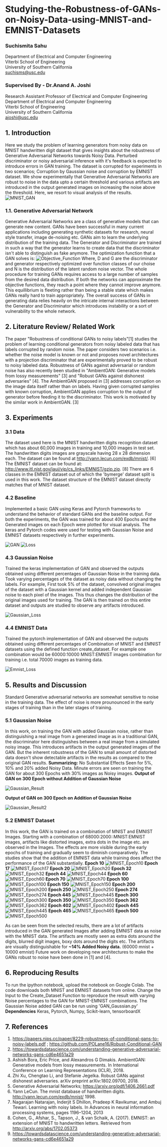 # Studying-the-Robustness-of-GANs-on-Noisy-Data-using-MNIST-and-EMNIST-Datasets

### Suchismita Sahu
Department of Electrical and Computer Engineering<br>
Viterbi School of Engineering<br>
University of Southern California<br>
suchisms@usc.edu

### Supervised By - Dr.Anand A. Joshi
Research Assistant Professor of Electrical and Computer Engineering<br>
Department of Electrical and Computer Engineering<br>
Viterbi School of Engineering<br>
University of Southern California<br>
ajoshi@usc.edu

## 1. Introduction
Here we study the problem of learning generators from noisy data on MNIST handwritten digit dataset that gives insights about the robustness of Generative Adversarial Networks towards Noisy Data. Perturbed discriminator or noisy adversarial inference with it's feedback is expected to introduce errors in GAN training. The dataset is corrupted for experiments in two scenarios; Corruption by Gaussian noise and corruption by EMNIST dataset. We show experimentally that Generative Adversarial Networks are robust to noise in the data upto a certain threshold and various artifacts are introduced in the output generated images on increasing the noise above the threshold. Here, we resort to visual analysis of the results.
![MNIST_GAN](https://miro.medium.com/max/1416/1*6zMZBE6xtgGUVqkaLTBaJQ.png)

### 1.1. Generative Adversarial Network
Generative Adversarial Networks are a class of generative models that can generate new content. GANs have been successful in many current applications including generating synthetic datasets for research, neural style transfer, image de-noising etc. GANs aim to learn the underlying distribution of the training data. The Generator and Discriminator are trained in such a way that the generator learns to create data that the discriminator isn't able to distinguish as fake anymore. The optimization function that a GAN solves is:
![Objective_Function](https://miro.medium.com/max/2344/1*FbQLpEVQKsMSK-c7_5KcWw.png)
Where, D and G are the discriminator and generator respectively optimized over function classes of our choise and N is the distribution of the latent random noise vector. The whole procedure for training GANs requires access to a large number of samples from the desired data distribution. If both the networks can approximate the objective functions, they reach a point where they cannot improve anymore. This equillibrium is fleeting rather than being a stable state which makes GANs really hard to train appropriately. The overall success of GANs in generating data relies heavily on the intricate internal interactions between the Generator and Discriminator which introduces instability or a sort of vulnerability to the whole network.

## 2. Literature Review/ Related Work
The paper "Robustness of conditional GANs to noisy labels"[1] studies the problem of learning conditional generators from noisy labeled data that has labels corrupted by random noise. The paper considers two scenarios i.e. whether the noise model is known or not and proposes novel architectures with a projection discriminator that are experimentally proved to be robust to noisy labeled data. Robustness of GANs against adversarial or random noise has also recently been studied in "AmbientGAN: Generative models from lossy measurements" [3] and "Robust GANs against dishonest adversaries" [4]. The AmbientGAN proposed in [3] addresses corruption on the image data itself rather than on labels. Having given corrupted samples with known corruption, AmbientGAN applies corruption to the output of generator before feeding it to the discriminator. This work is motivated by the similar work in AmbientGAN. [3]

## 3. Experiments
### 3.1 Data
The dataset used here is the MNIST handwritten digits recognition dataset which has about 60,000 images in training and 10,000 images in test set. The handwritten digits images are grayscale having 28 x 28 dimension each. The dataset can be found at http://yann.lecun.com/exdb/mnist/. [6] The EMNIST dataset can be found at: http://www.itl.nist.gov/iaui/vip/cs_links/EMNIST/gzip.zip. [8] There are 6 classes in the EMNIST dataset out of which the 'bymerge' dataset split is used in this work. The dataset structure of the EMNIST dataset directly matches that of MNIST dataset.

### 4.2 Baseline 
Implemented a basic GAN using Keras and Pytorch frameworks to understand the behavior of standard GANs and the baseline output. For both the experiments, the GAN was trained for about 400 Epochs and the Generated images on each Epoch were plotted for visual analysis. The keras and Pytorch codes were used for testing with Gaussian Noise and EMNIST datasets respectively in further experiments.

![GAN](GAN_working.png)
![Loss](gan_baseline_loss.jpg "Model Loss for Training baseline GAN")

### 4.3 Gaussian Noise
Trained the keras implementation of GAN and observed the outputs obtained using different percentages of Gaussian Noise in the training data. Took varying percentages of the dataset as noisy data without changing the labels. For example, First took 5% of the dataset, convolved original images of the dataset with a Gaussian kernel and added independent Gaussian noise to each pixel of the images. This thus changes the distribution of the original images used for training. The GAN is then trained on this entire dataset and outputs are studied to observe any artifacts introduced.

![Gaussian_Loss](gan_loss.jpg "Model Loss for Training GAN with MNIST Data with Added Gaussian Noise")

### 4.4 EMNIST Data
Trained the pytorch implementation of GAN and observed the outputs obtained using different percentages of Combination of MNIST and EMNIST datasets using the defined function create_dataset. For example one combination would be 60000:10000 MNIST:EMNIST images combination for training i.e. total 70000 images as training data.

![Emnist_Loss](gan_emnist_loss.jpg "Model Loss for Training GAN with MNIST and EMNIST Data")

## 5. Results and Discussion
Standard Generative adversarial networks are somewhat sensitive to noise in the training data. The effect of noise is more prounounced in the early stages of training than in the later stages of training. 
### 5.1 Gaussian Noise
In this work, on training the GAN with added Gaussian noise, rather than distinguishing a real image from a generated image as in a traditional GAN, the discriminator here distinguishes between a real image from a simulated noisy image. This introduces artifacts in the output generated images of the GAN. But the inherent robustness of the GAN to small amount of distorted data doesn't show detectable artifacts in the results as compared to the original GAN results.
**Summarizing:** 
No Substantial Effects Seen for 5%, 10% and 20% added Noisy Data. Minute errors are seen on training the GAN for about 300 Epochs with 30% images as Noisy images.
**Output of GAN on 300 Epoch without Addition of Gaussian Noise**

![Gaussian_Result](gan_generated_image_300.png "Output of GAN on 300 Epoch without Addition of Noise")

**Output of GAN on 300 Epoch on Addition of Gaussian Noise**

![Gaussian_Result2](gan_generated_image_noisy_300.png "Output of GAN on 300 Epoch on Addition of Noise")

### 5.2 EMNIST Dataset
In this work, the GAN is trained on a combination of MNIST and EMNIST Images. Starting with a combination of 68000:2000::MNIST:EMNIST images, artifacts like distorted images, extra dots in the image etc. are observed in the Images. The effects are more visible during the early epochs of training and gradually seem to diminish comparatively. The studies show that the addition of EMNIST data while training does affect the performance of the GAN substantially.
**Epoch 10**
![MNIST_Epoch10](epoch10.png)
**Epoch 17**
![MNIST_Epoch17](epoch17_batch5.jpg)
**Epoch 20**
![MNIST_Epoch20](epoch20.jpg)
**Epoch 32**
![MNIST_Epoch32](epoch32.jpg)
**Epoch 44**
![MNIST_Epoch44](epoch44_btch2.jpg)
**Epoch 60**
![MNIST_Epoch60](epoch60_batch2.jpg)
**Epoch 70**
![MNIST_Epoch70](epoch70.jpg)
**Epoch 100**
![MNIST_Epoch100](epoch100.jpg)
**Epoch 150**
![MNIST_Epoch150](epoch150.png)
**Epoch 200**
![MNIST_Epoch200](epoch200.png)
**Epoch 250**
![MNIST_Epoch250](epoch250.png)
**Epoch 274**
![MNIST_Epoch274](epoch274.png)
**Epoch 445**
![MNIST_Epoch445](epoch445.png)
**Epoch 300**
![MNIST_Epoch300](epoch300.png)
**Epoch 350**
![MNIST_Epoch350](epoch350.png)
**Epoch 362**
![MNIST_Epoch362](epoch362_error.png)
**Epoch 402**
![MNIST_Epoch402](epoch402.png)
**Epoch 445**
![MNIST_Epoch445](epoch445.png)
**Epoch 465**
![MNIST_Epoch465](epoch465.png)
**Epoch 500**
![MNIST_Epoch500](epoch500.png)

As can be seen from the selected results, there are a lot of artifacts introduced in the GAN generated Images after adding EMNIST data as noise with the MNIST data. The artifacts are mostly seen as extra dots around the digits, blurred digit images, boxy dots around the digits etc. The artifacts are visually distinguishable for **~14% Added Noisy data.** (60000 mnist + 10000 emnist)
Future work on developing new architectures to make the GANs robust to noise have been done in [1] and [4].

## 6. Reproducing Results
To run the ipython notebook, upload the notebook on Google Colab. The code downloads both MNIST and EMNIST datasets from online. Change the Input to the Create_Dataset Function to reproduce the result with varying Noise percentages to the GAN for MNIST-EMNIST combinations.
The Gaussian Noise added GAN can be run using 'GAN_Gaussian.py'
**Dependencies**
Keras, Pytorch, Numpy, Scikit-learn, tensorboardX

## 7. References
1. https://papers.nips.cc/paper/8229-robustness-of-conditional-gans-to-noisy-labels.pdf ; https://github.com/POLane16/Robust-Conditional-GAN
2. https://towardsdatascience.com/understanding-generative-adversarial-networks-gans-cd6e4651a29
3. Ashish Bora, Eric Price, and Alexandros G Dimakis. AmbientGAN: Generative models from lossy measurements. In International Conference on Learning Representations (ICLR), 2018.
4. Zhi Xu, Chengtao Li, and Stefanie Jegelka. Robust GANs against dishonest adversaries. arXiv preprint arXiv:1802.09700, 2018.
5. Generative Adversarial Networks; https://arxiv.org/pdf/1406.2661.pdf
6. Yann LeCun. The mnist database of handwritten digits. http://yann.lecun.com/exdb/mnist/ 1998.
7. Nagarajan Natarajan, Inderjit S Dhillon, Pradeep K Ravikumar, and Ambuj Tewari. Learning with noisy labels. In Advances in neural information processing systems, pages 1196–1204, 2013
8. Cohen, G., Afshar, S., Tapson, J., & van Schaik, A. (2017). EMNIST: an extension of MNIST to handwritten letters. Retrieved from http://arxiv.org/abs/1702.05373
9. https://towardsdatascience.com/understanding-generative-adversarial-networks-gans-cd6e4651a29
